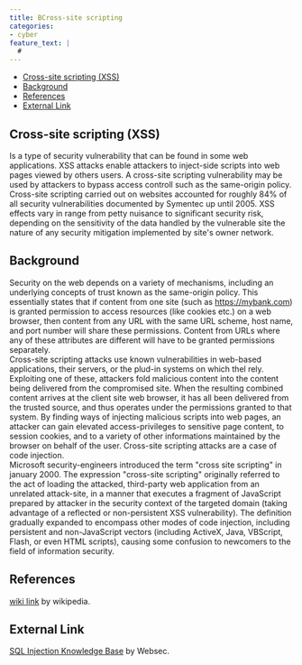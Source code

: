 ```yaml
---
title: BCross-site scripting
categories:
- cyber
feature_text: |
  #
---
```

- [Cross-site scripting (XSS)](#cross-site-scripting-xss)
- [Background](#background)
- [References](#references)
- [External Link](#external-link)

## Cross-site scripting (XSS)

Is a type of security vulnerability that can be found in some web applications. XSS attacks enable attackers to inject-side scripts into web pages viewed by others users. A cross-site scripting vulnerability may be used by attackers to bypass access controll such as the same-origin policy. Cross-site scripting carried out on websites accounted for roughly 84% of all security vulnerabilities documented by Symentec up until 2005. XSS effects vary in range from petty nuisance to significant security risk, depending on the sensitivity of the data handled by the vulnerable site the nature of any security mitigation implemented by site's owner network.  

## Background

Security on the web depends on a variety of mechanisms, including an underlying concepts of trust known as the same-origin policy. This essentially states that if content from one site (such as https://mybank.com) is granted permission to access resources (like cookies etc.) on a web browser, then content from  any URL with the same URL scheme, host name, and port number will share these permissions. Content from URLs where any of these attributes are different will have to be granted permissions separately.  
Cross-site scripting attacks use known vulnerabilities in web-based applications, their servers, or the plud-in systems on which thel rely. Exploiting one of these, attackers fold malicious content into the content being delivered from the compromised site. When the resulting combined content arrives at the client site web browser, it has all been delivered from the trusted source, and thus operates under the permissions granted to that system. By finding ways of injecting malicious scripts into web pages, an attacker can gain elevated access-privileges to sensitive page content, to session cookies, and to a variety of other informations maintained by the browser on behalf of the user. Cross-site scripting attacks are a case of code injection.  
Microsoft security-engineers introduced the term "cross site scripting" in january 2000. The expression "cross-site scripting" originally referred to the act of loading the attacked, third-party web application from an unrelated attack-site, in a manner that executes a fragment of JavaScript prepared by attacker in the security context of the targeted domain (taking advantage of a reflected or non-persistent XSS vulnerability). The definition gradually expanded to encompass other modes of code injection, including persistent and non-JavaScript vectors (including ActiveX, Java, VBScript, Flash, or even HTML scripts), causing some confusion to newcomers to the field of information security.

## References

[wiki link](https://en.wikipedia.org/wiki/Cross-site_scripting) by wikipedia.

## External Link

[SQL Injection Knowledge Base](https://www.websec.ca/kb/sql_injection) by Websec.
